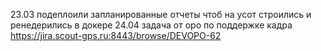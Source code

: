 23.03 подеплоили запланированные отчеты чтоб на усот строились и ренедерились в докере
24.04 задача от оро по поддержке кадра
https://jira.scout-gps.ru:8443/browse/DEVOPO-62